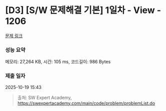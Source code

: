 # [D3] [S/W 문제해결 기본] 1일차 - View - 1206 

[문제 링크](https://swexpertacademy.com/main/code/problem/problemDetail.do?contestProbId=AV134DPqAA8CFAYh) 

### 성능 요약

메모리: 27,264 KB, 시간: 105 ms, 코드길이: 986 Bytes

### 제출 일자

2025-10-19 15:43



> 출처: SW Expert Academy, https://swexpertacademy.com/main/code/problem/problemList.do